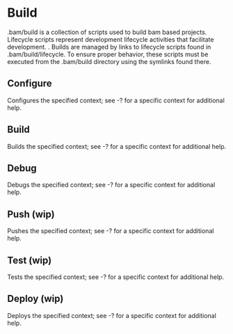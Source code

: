 # Build
.bam/build is a collection of scripts used to build bam based projects. Lifecycle scripts represent development lifecycle activities that facilitate development.  .  Builds are managed by links to lifecycle scripts found in .bam/build/lifecycle. To ensure proper behavior, these scripts must be executed from the .bam/build directory using the symlinks found there.

## Configure
Configures the specified context; see -? for a specific context for additional help.

## Build
Builds the specified context; see -? for a specific context for additional help.

## Debug
Debugs the specified context; see -? for a specific context for additional help.

## Push (wip)
Pushes the specified context; see -? for a specific context for additional help.

## Test (wip)
Tests the specified context; see -? for a specific context for additional help.

## Deploy (wip)
Deploys the specified context; see -? for a specific context for additional help.
